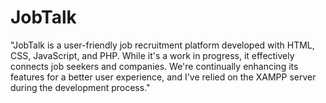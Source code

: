 # JobTalk
"JobTalk is a user-friendly job recruitment platform developed with HTML, CSS, JavaScript, and PHP. While it's a work in progress, it effectively connects job seekers and companies. We're continually enhancing its features for a better user experience, and I've relied on the XAMPP server during the development process."
